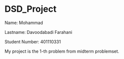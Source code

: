 # DSD_Project

Name: Mohammad

Lastname: Davoodabadi Farahani

Student Number: 401110331

My project is the 1-th problem from midterm problemset.
